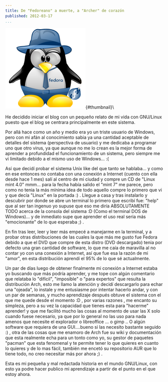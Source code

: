 ```yaml
---
title: De "Fedoreano" a muerte, a "Archer" de corazón
published: 2012-03-17
...
```


![](/images/fedora_thumbnail.png){#thumbnail}\

He decidido iniciar el blog con un pequeño relato de mi vida con GNU/Linux
puesto que el blog se centrara principalmente en este sistema.

Por allá hace como un año y medio era yo un triste usuario de Windows, pero con
mi afán al conocimiento sabia ya una cantidad aceptable de detalles del sistema
(perspectiva de usuario) y me dedicaba a programar uno que otro virus, ya que
aunque no me lo crean es la mejor forma de aprender a profundidad el
funcionamiento de un sistema, pero siempre me vi limitado debido a el mismo uso
de Windows... :( 

<!--more-->

Así que decidí probar el sistema Unix like del que tanto se hablaba... y como en
ese entonces no contaba con una conexión a Internet (cuento con ella desde hace
1 mes) salí al centro de mi ciudad y compre un CD de "Linux mint 4.0" mmm...
para la fecha había salido el "mint 7" me parece, pero como no tenia la más
mínima idea de todo aquello compre lo primero que vi y que decía "Linux" en la
portada :) . Llegue a casa y tras instalarlo y descubrir por donde se abre un
terminal lo primero que escribí fue: "help" que al ser tan ingenuo yo supuse que
eso me diría ABSOLUTAMENTE TODO acerca de la consola del sistema :D (Como el
terminal DOS de Windows)... y de inmediato supe que aprender el uso real seria
más "emocionante" de lo que esperaba ;) .

En fin tras leer, leer y leer más empecé a manejarme en la terminal, y a probar
otras distribuciones de las cuales la que más me gusto fue Fedora debido a que
el DVD que compre de esta distro (DVD descargado) tenia por defecto una gran
cantidad de software, lo que me caía de maravilla al no contar yo con una
conexión a Internet, así que fue esa la razón de mi "amor", en esta distribución
aprendí el 95% de lo que sé actualmente.



Un par de días luego de obtener finalmente mi conexión a Internet estaba yo
buscando que más podría aprender, y me tope con algún comentario que relataba lo
"difícil", "imposible" o "para expertos" que resulta la distribución Arch, esto
me llamo la atención y decidí descargarlo para echar una "ojeada", lo instale y
me entusiasme por intentar hacerlo andar, y con un par de semanas, y mucho
aprendizaje después obtuve el sistema con el que me quede desde el momento :D ,
por varias razones , me encanto su simpleza, pero a su vez la capacidad que
tienes esta para "hacerme" aprender! y que me facilitó mucho las cosas al
momento de usar las X solo cuando fuese necesario, ya que por lo general no las
uso para nada amenos que necesite el explorador o libreoffice ... o gimp .. O
algún software que requiera de una GUI....bueno si las necesito bastante seguido
:) , otra de las cosas que me enamoro de Arch fue su wiki y documentación que
esta realmente echa para un tonto como yo, su gestor de paquetes "pacman" que
esta fenomenal y te permite tener lo que quieres en cuanto lo quieres y de lo
mas fácil, también me encetó su repositorio AUR que lo tiene todo, no creo
necesitar más por ahora ;) .

Esta es mi pequeña y mal redactada historia en el mundo GNU/Linux, con esto ya
podre hacer publico mi aprendizaje a partir de el punto en el que estoy ahora.
